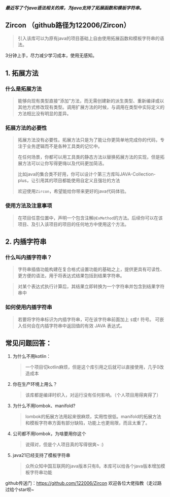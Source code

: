 ##### 最近写了个java语法相关的库，为java支持了拓展函数和模板字符串。

## Zircon （github路径为122006/Zircon）

> 引入该库可以为原有java的项目基础上自由使用拓展函数和模板字符串的语法。

3分钟上手，尽力减少学习成本，使用无感知。

## 1. 拓展方法

### 什么是拓展方法

> 能够向现有类型直接“添加”方法，而无需创建新的派生类型、重新编译或以其他方式修改现有类型。调用扩展方法的时候，与调用在类型中实际定义的方法相比没有明显的差异。


### 拓展方法的必要性
> 拓展方法没有必要性。拓展方法只是为了能让你更简单地完成你的代码，专注于业务逻辑而不是各种工具类的记忆中。
> 
> 在任何场景，你都可以用工具类的静态方法以替换拓展方法的实现，但是拓展方法可以让你写得更嗨以及代码更加简洁。
> 
> 比如java的集合类不好用，你可以设计个第三方库叫JAVA-Collection-plus，让引用其的项目都能使用自定义且强壮的方法
> 
> 欢迎使用`Zircon`，希望能给你带来更好的java代码体验。


### 使用方法及注意事项

> 在项目任意位置中，声明一个包含注解`@ExMethod`的方法。后续你可以在该项目、及引入该项目的项目的任何地方中使用这个方法。

## 2. 内插字符串

###    什么叫内插字符串？

> 字符串插值功能构建在复合格式设置功能的基础之上，提供更具有可读性、更方便的语法，用于将表达式结果包括到结果字符串。

> 对某个表达式执行计算后，其结果立即转换为一个字符串并包含到结果字符串中

### 如何使用内插字符串

>若要将字符串标识为内插字符串，可在该字符串前面加上 `$`或`f` 符号。 可嵌入任何会在内插字符串中返回值的有效 JAVA 表达式。



## 常见问题回答：
1. 为什么不用kotlin：
   > 一个项目切kotlin麻烦，但是这个库引用之后就可以直接使用，几乎0改造成本
2. 你在生产环境上用么？
   > 该库都是编译时织入，对运行没有任何影响。（个人项目用得爽得了）
3. 为什么不用lombok、manifold?
   > lombok的拓展方法用起来很麻烦，实用性很低。manifold的拓展方法和模板字符串方面有部分缺陷，功能上也更局限，而且太重了。
4. 公司都不用lombok，为啥要用你这个
   > 说得对，但是个人项目真的写得很爽~ :)
5. java21已经支持了模板字符串
   > 众所众知中国互联网的java版本只有8。本库可以给各个java版本增加模板字符串功能


github传送门：https://github.com/122006/Zircon
欢迎各位大佬指教（走过路过给个star呗~






